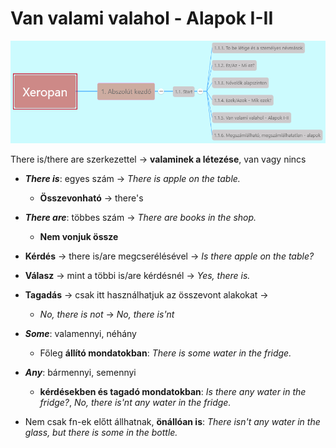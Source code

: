 # Van valami valahol - Alapok I-II

![1.1](images/1.1.png)

There is/there are szerkezettel -> **valaminek a létezése**, van vagy nincs

* ***There is***: egyes szám -> *There is apple on the table.*
  * **Összevonható** -> there's
* ***There are***: többes szám -> *There are books in the shop.*
  * **Nem vonjuk össze**
* **Kérdés** -> there is/are megcserélésével -> *Is there apple on the table?*
* **Válasz** -> mint a többi is/are kérdésnél -> *Yes, there is.*
* **Tagadás** -> csak itt használhatjuk az összevont alakokat ->
  * *No, there is not* -> *No, there is'nt*

* ***Some***: valamennyi, néhány
  * Főleg **állító mondatokban**: *There is some water in the fridge.*
* ***Any***: bármennyi, semennyi
  * **kérdésekben és tagadó mondatokban**: *Is there any water in the fridge?*, *No, there is'nt any water in the fridge.*
* Nem csak fn-ek előtt állhatnak, **önállóan is**: *There isn't any water in the glass, but there is some in the bottle.*
